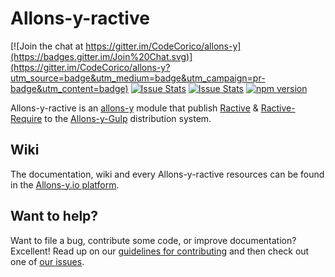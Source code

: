 # Allons-y-ractive

[![Join the chat at https://gitter.im/CodeCorico/allons-y](https://badges.gitter.im/Join%20Chat.svg)](https://gitter.im/CodeCorico/allons-y?utm_source=badge&utm_medium=badge&utm_campaign=pr-badge&utm_content=badge)
[![Issue Stats](http://issuestats.com/github/codecorico/allons-y-ractive/badge/issue)](http://issuestats.com/github/codecorico/allons-y)
[![Issue Stats](http://issuestats.com/github/codecorico/allons-y-ractive/badge/pr)](http://issuestats.com/github/codecorico/allons-y)
[![npm version](https://badge.fury.io/js/allons-y-ractive.svg)](https://badge.fury.io/js/allons-y-ractive)

Allons-y-ractive is an [allons-y](https://github.com/CodeCorico/allons-y) module that publish [Ractive](https://www.npmjs.com/package/ractive) & [Ractive-Require](https://www.npmjs.com/package/ractive-require) to the [Allons-y-Gulp](https://www.npmjs.com/package/allons-y-gulp) distribution system.

## Wiki

The documentation, wiki and every Allons-y-ractive resources can be found in the [Allons-y.io platform](https://allons-y.io).

## Want to help?

Want to file a bug, contribute some code, or improve documentation? Excellent! Read up on our [guidelines for contributing](CONTRIBUTING.md) and then check out one of [our issues](https://github.com/CodeCorico/allons-y-ractive/issues).
